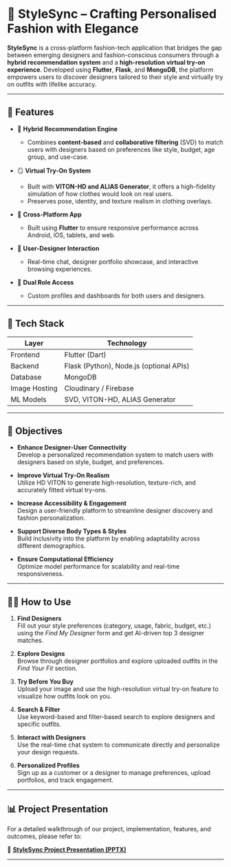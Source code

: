 # 👗 StyleSync – Crafting Personalised Fashion with Elegance

**StyleSync** is a cross-platform fashion-tech application that bridges the gap between emerging designers and fashion-conscious consumers through a **hybrid recommendation system** and a **high-resolution virtual try-on experience**. Developed using **Flutter**, **Flask**, and **MongoDB**, the platform empowers users to discover designers tailored to their style and virtually try on outfits with lifelike accuracy.

---

## 🚀 Features

- 🧠 **Hybrid Recommendation Engine**
  - Combines **content-based** and **collaborative filtering** (SVD) to match users with designers based on preferences like style, budget, age group, and use-case.

- 🪞 **Virtual Try-On System**
  - Built with **VITON-HD and ALIAS Generator**, it offers a high-fidelity simulation of how clothes would look on real users.
  - Preserves pose, identity, and texture realism in clothing overlays.

- 📱 **Cross-Platform App**
  - Built using **Flutter** to ensure responsive performance across Android, iOS, tablets, and web.

- 💬 **User-Designer Interaction**
  - Real-time chat, designer portfolio showcase, and interactive browsing experiences.

- 👤 **Dual Role Access**
  - Custom profiles and dashboards for both users and designers.

---

## 🧩 Tech Stack

| Layer        | Technology                     |
|-------------|---------------------------------|
| Frontend     | Flutter (Dart)                  |
| Backend      | Flask (Python), Node.js (optional APIs) |
| Database     | MongoDB                         |
| Image Hosting| Cloudinary / Firebase           |
| ML Models    | SVD, VITON-HD, ALIAS Generator  |

---

## 🎯 Objectives

- **Enhance Designer-User Connectivity**  
  Develop a personalized recommendation system to match users with designers based on style, budget, and preferences.

- **Improve Virtual Try-On Realism**  
  Utilize HD VITON to generate high-resolution, texture-rich, and accurately fitted virtual try-ons.

- **Increase Accessibility & Engagement**  
  Design a user-friendly platform to streamline designer discovery and fashion personalization.

- **Support Diverse Body Types & Styles**  
  Build inclusivity into the platform by enabling adaptability across different demographics.

- **Ensure Computational Efficiency**  
  Optimize model performance for scalability and real-time responsiveness.

---

## 🧑‍💻 How to Use

1. **Find Designers**  
   Fill out your style preferences (category, usage, fabric, budget, etc.) using the *Find My Designer* form and get AI-driven top 3 designer matches.

2. **Explore Designs**  
   Browse through designer portfolios and explore uploaded outfits in the *Find Your Fit* section.

3. **Try Before You Buy**  
   Upload your image and use the high-resolution virtual try-on feature to visualize how outfits look on you.

4. **Search & Filter**  
   Use keyword-based and filter-based search to explore designers and specific outfits.

5. **Interact with Designers**  
   Use the real-time chat system to communicate directly and personalize your design requests.

6. **Personalized Profiles**  
   Sign up as a customer or a designer to manage preferences, upload portfolios, and track engagement.

---

## 📊 Project Presentation

For a detailed walkthrough of our project, implementation, features, and outcomes, please refer to:

📎 **[StyleSync Project Presentation (PPTX)](./Current%20Gap%20in%20Fashion%20Industry%20Lack%20of%20dedicated%20platforms%20for%20personalized%20fashion%20design.%20Emerging%20designers%20struggle%20for%20visibility%20while%20large%20brands%20dominate.%20Difficulty%20for%20users%20to%20find%20b%20(2).pptx)**

---

